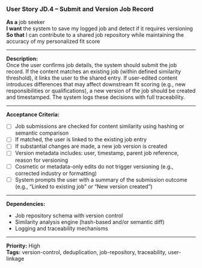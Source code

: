 ### User Story JD.4 – Submit and Version Job Record

**As a** job seeker  
**I want** the system to save my logged job and detect if it requires versioning  
**So that** I can contribute to a shared job repository while maintaining the accuracy of my personalized fit score

---

**Description:**  
Once the user confirms job details, the system should submit the job record. If the content matches an existing job (within defined similarity threshold), it links the user to the shared entry. If user-edited content introduces differences that may affect downstream fit scoring (e.g., new responsibilities or qualifications), a new version of the job should be created and timestamped. The system logs these decisions with full traceability.

---

**Acceptance Criteria:**
- [ ] Job submissions are checked for content similarity using hashing or semantic comparison
- [ ] If matched, the user is linked to the existing job entry
- [ ] If substantial changes are made, a new job version is created
- [ ] Version metadata includes: user, timestamp, parent job reference, reason for versioning
- [ ] Cosmetic or metadata-only edits do not trigger versioning (e.g., corrected industry or formatting)
- [ ] System prompts the user with a summary of the submission outcome (e.g., “Linked to existing job” or “New version created”)

---

**Dependencies:**
- Job repository schema with version control
- Similarity analysis engine (hash-based and/or semantic diff)
- Logging and traceability mechanisms

---

**Priority:** High  
**Tags:** version-control, deduplication, job-repository, traceability, user-linkage
